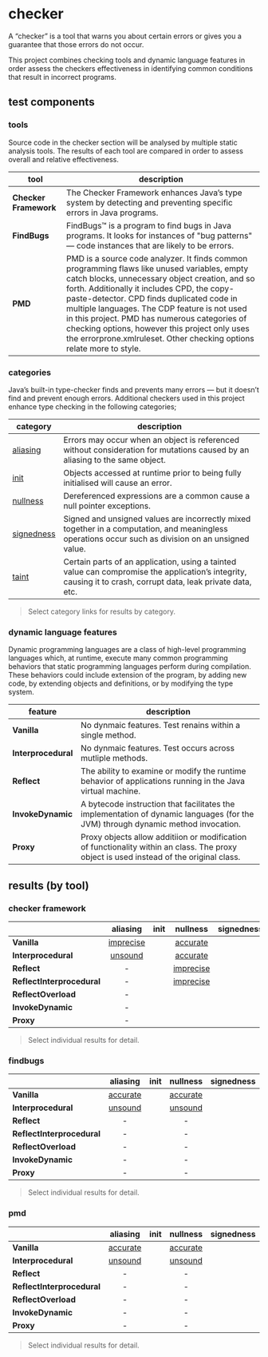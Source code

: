 # checker
A “checker” is a tool that warns you about certain errors or gives you a guarantee that 
those errors do not occur.

This project combines checking tools and dynamic language features in order assess the checkers effectiveness in identifying common conditions that result in incorrect programs.

## test components

### tools
Source code in the checker section will be analysed by multiple static analysis tools. The results 
of each tool are compared in order to assess overall and relative effectiveness.

| tool | description |
| --- | --- |
| **Checker Framework** | The Checker Framework enhances Java’s type system by detecting and preventing specific errors in Java programs. |
| **FindBugs** | FindBugs™ is a program to find bugs in Java programs. It looks for instances of "bug patterns" — code instances that are likely to be errors. |
| **PMD** | PMD is a source code analyzer. It finds common programming flaws like unused variables, empty catch blocks, unnecessary object creation, and so forth. Additionally it includes CPD, the copy-paste-detector. CPD finds duplicated code in multiple languages. The CDP feature is not used in this project. PMD has numerous categories of checking options, however this project only uses the errorprone.xmlruleset. Other checking options relate more to style. |

### categories

 Java’s built-in type-checker finds and prevents many errors — but it doesn’t find and prevent enough errors. Additional checkers used in this project enhance type checking in the following categories;

| category | description |
| --- | --- |
| [aliasing](https://github.com/michaelemery/staticanalysis/tree/master/checker/aliasing) | Errors may occur when an object is referenced without consideration for mutations caused by an aliasing to the same object. |
| [init](https://github.com/michaelemery/staticanalysis/tree/master/checker/init)| Objects accessed at runtime prior to being fully initialised will cause an error. |
| [nullness](https://github.com/michaelemery/staticanalysis/tree/master/checker/nullness)| Dereferenced expressions are a common cause a null pointer exceptions. |
| [signedness](https://github.com/michaelemery/staticanalysis/tree/master/checker/signedness)|Signed and unsigned values are incorrectly mixed together in a computation, and meaningless operations occur such as division on an unsigned value. |
| [taint](https://github.com/michaelemery/staticanalysis/tree/master/checker/taint)  | Certain parts of an application, using a tainted value can compromise the application’s integrity, causing it to crash, corrupt data, leak private data, etc. |

> Select category links for results by category.

### dynamic language features
Dynamic programming languages are a class of high-level programming languages which, at runtime, execute many common programming behaviors that static programming languages perform during compilation. These behaviors could include extension of the program, by adding new code, by extending objects and definitions, or by modifying the type system. 

| feature | description |
| --- | --- |
| **Vanilla** | No dynmaic features. Test renains within a single method. |
| **Interprocedural** | No dynmaic features. Test occurs across mutliple methods. |
| **Reflect** | The ability to examine or modify the runtime behavior of applications running in the Java virtual machine. |
| **InvokeDynamic** | A bytecode instruction that facilitates the implementation of dynamic languages (for the JVM) through dynamic method invocation. |
| **Proxy** | Proxy objects allow additiion or modification of functionality within an class. The proxy object is used instead of the original class. |

## results (by tool)

### checker framework

|  | aliasing | init | nullness | signedness | taint |
| --- | :---: | :---: | :---: | :---: | :---: |
| **Vanilla** | [imprecise](https://github.com/michaelemery/staticanalysis/blob/master/checker/aliasing/checkerframework.md#vanilla) |  | [accurate](https://github.com/michaelemery/staticanalysis/blob/master/checker/nullness/checkerframework.md#vanilla)  |  |  |
| **Interprocedural** | [unsound](https://github.com/michaelemery/staticanalysis/blob/master/checker/aliasing/checkerframework.md#reflect) |  | [accurate](https://github.com/michaelemery/staticanalysis/blob/master/checker/nullness/checkerframework.md#interprocedural) |  |  |
| **Reflect** | - |  | [imprecise](https://github.com/michaelemery/staticanalysis/blob/master/checker/nullness/checkerframework.md#reflect)  |  |  |
| **ReflectInterprocedural** | - |  | [imprecise](https://github.com/michaelemery/staticanalysis/blob/master/checker/nullness/checkerframework.md#reflectinterprocedural) |  |  |
| **ReflectOverload** | - |  |  |  |  |
| **InvokeDynamic** | - |  |  |  |  |
| **Proxy** | - |  |  |  |  |

> Select individual results for detail.

### findbugs

|  | aliasing | init | nullness | signedness | taint |
| --- | :---: | :---: | :---: | :---: | :---: |
| **Vanilla** | [accurate](https://github.com/michaelemery/staticanalysis/blob/master/checker/aliasing/findbugs.md#vanilla) |  | [accurate](https://github.com/michaelemery/staticanalysis/blob/master/checker/nullness/findbugs.md#vanilla)  |  |  |
| **Interprocedural** | [unsound](https://github.com/michaelemery/staticanalysis/blob/master/checker/aliasing/findbugs.md#interprocedural) |  | [unsound](https://github.com/michaelemery/staticanalysis/blob/master/checker/nullness/findbugs.md#interprocedural) |  |  |
| **Reflect** | - |  | - |  |  |
| **ReflectInterprocedural** | - |  | - |  |  |
| **ReflectOverload** | - |  | - |  |  |
| **InvokeDynamic** | - |  | - |  |  |
| **Proxy** | - |  | - |  |  |

> Select individual results for detail.

### pmd

|  | aliasing | init | nullness | signedness | taint |
| --- | :---: | :---: | :---: | :---: | :---: |
| **Vanilla** | [accurate](https://github.com/michaelemery/staticanalysis/blob/master/checker/aliasing/pmd.md#vanilla) |  | [accurate](https://github.com/michaelemery/staticanalysis/blob/master/checker/nullness/pmd.md#vanilla) |  |  |
| **Interprocedural** | [unsound](https://github.com/michaelemery/staticanalysis/blob/master/checker/aliasing/pmd.md#interprocedural) |  | [unsound](https://github.com/michaelemery/staticanalysis/blob/master/checker/nullness/pmd.md#interprocedural) |  |  |
| **Reflect** | - |  | - |  |  |
| **ReflectInterprocedural** | - |  | - |  |  |
| **ReflectOverload** | - |  | - |  |  |
| **InvokeDynamic** | - |  | - |  |  |
| **Proxy** | - |  | - |  |  |

> Select individual results for detail.
